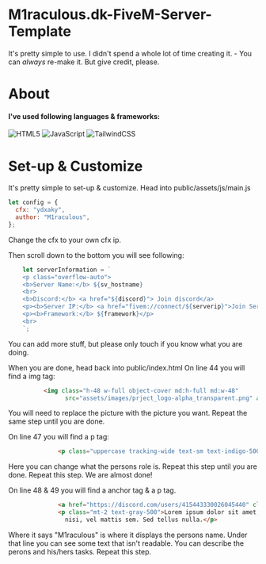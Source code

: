 # M1raculous.dk-FiveM-Server-Template
 
It's pretty simple to use. I didn't spend a whole lot of time creating it. - You can *always* re-make it. But give credit, please.

# About
#### I've used following languages & frameworks:
![HTML5](https://img.shields.io/badge/-HTML5-%23E44D27?style=flat-square&logo=html5&logoColor=ffffff)
![JavaScript](https://img.shields.io/badge/-JavaScript-%23F7DF1C?style=flat-square&logo=javascript&logoColor=000000&labelColor=%23F7DF1C&color=%23FFCE5A)
![TailwindCSS](https://img.shields.io/badge/Tailwind_CSS-38B2AC?style=flat-square&logo=tailwind-css&logoColor=white)

# Set-up & Customize
It's pretty simple to set-up & customize.
Head into public/assets/js/main.js

```js
let config = {
  cfx: "ydxaky",
  author: "M1raculous",
};
```
Change the cfx to your own cfx ip.

Then scroll down to the bottom you will see following:

```js
    let serverInformation = `
    <p class="overflow-auto">
    <b>Server Name:</b> ${sv_hostname}
    <br>
    <b>Discord:</b> <a href="${discord}"> Join discord</a>
    <p><b>Server IP:</b> <a href="fivem://connect/${serverip}">Join Server</a></p>
    <p><b>Framework:</b> ${framework}</p>
    <br>
    `;
```
You can add more stuff, but please only touch if you know what you are doing.


When you are done, head back into public/index.html
On line 44 you will find a img tag:
```html
          <img class="h-48 w-full object-cover md:h-full md:w-48"
                src="assets/images/prject_logo-alpha_transparent.png" alt="Profile Picture">
```
You will need to replace the picture with the picture you want. Repeat the same step until you are done. 

On line 47 you will find a p tag:
```html
              <p class="uppercase tracking-wide text-sm text-indigo-500 font-semibold">Owner</p>
```
Here you can change what the persons role is. Repeat this step until you are done. Repeat this step.
We are almost done!

On line 48 & 49 you will find a anchor tag & a p tag.

```html
              <a href="https://discord.com/users/415443330026045440" class="block mt-1 text-lg leading-tight font-medium text-black hover:underline">M1raculous</a>
              <p class="mt-2 text-gray-500">Lorem ipsum dolor sit amet, consectetur adipiscing elit. Aenean vel pulvinar
                nisi, vel mattis sem. Sed tellus nulla.</p>
```
Where it says "M1raculous" is where it displays the persons name. Under that line you can see some text that isn't readable. You can describe the perons and his/hers tasks. Repeat this step.